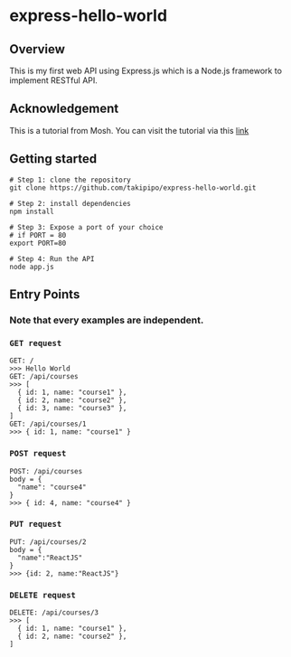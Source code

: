 # express-hello-world

## Overview

This is my first web API using Express.js which is a Node.js framework to implement RESTful API.

## Acknowledgement

This is a tutorial from Mosh. You can visit the tutorial via this [link](https://www.youtube.com/watch?v=pKd0Rpw7O48&list=WL&index=1)

## Getting started

```
# Step 1: clone the repository
git clone https://github.com/takipipo/express-hello-world.git

# Step 2: install dependencies
npm install

# Step 3: Expose a port of your choice
# if PORT = 80
export PORT=80

# Step 4: Run the API
node app.js
```

## Entry Points <br>

### Note that every examples are independent.

### `GET request`

```
GET: /
>>> Hello World
GET: /api/courses
>>> [
  { id: 1, name: "course1" },
  { id: 2, name: "course2" },
  { id: 3, name: "course3" },
]
GET: /api/courses/1
>>> { id: 1, name: "course1" }
```

### `POST request`

```
POST: /api/courses
body = {
  "name": "course4"
}
>>> { id: 4, name: "course4" }
```

### `PUT request`

```
PUT: /api/courses/2
body = {
  "name":"ReactJS"
}
>>> {id: 2, name:"ReactJS"}
```

### `DELETE request`

```
DELETE: /api/courses/3
>>> [
  { id: 1, name: "course1" },
  { id: 2, name: "course2" },
]
```
